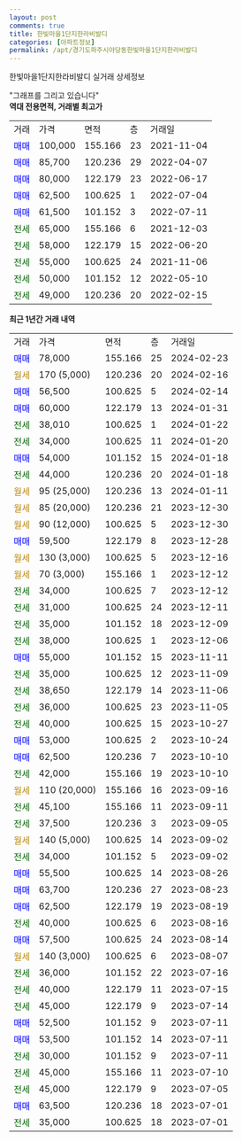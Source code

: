 ```yaml
---
layout: post
comments: true
title: 한빛마을1단지한라비발디
categories: [아파트정보]
permalink: /apt/경기도파주시야당동한빛마을1단지한라비발디
---
```


한빛마을1단지한라비발디 실거래 상세정보

<script type="text/javascript">
  google.charts.load('current', {'packages':['line', 'corechart']});
  google.charts.setOnLoadCallback(drawChart);

  function drawChart() {
    var data = new google.visualization.DataTable();
    data.addColumn('date', '거래일');
    data.addColumn('number', "매매");
    data.addColumn('number', "전세");
    data.addColumn('number', "전매");

    data.addRows([[new Date(Date.parse("2024-02-23")), 78000, null, null], [new Date(Date.parse("2024-02-16")), null, null, null], [new Date(Date.parse("2024-02-14")), 56500, null, null], [new Date(Date.parse("2024-01-31")), 60000, null, null], [new Date(Date.parse("2024-01-22")), null, 38010, null], [new Date(Date.parse("2024-01-20")), null, 34000, null], [new Date(Date.parse("2024-01-18")), 54000, null, null], [new Date(Date.parse("2024-01-18")), null, 44000, null], [new Date(Date.parse("2024-01-11")), null, null, null], [new Date(Date.parse("2023-12-30")), null, null, null], [new Date(Date.parse("2023-12-30")), null, null, null], [new Date(Date.parse("2023-12-28")), 59500, null, null], [new Date(Date.parse("2023-12-16")), null, null, null], [new Date(Date.parse("2023-12-12")), null, null, null], [new Date(Date.parse("2023-12-12")), null, 34000, null], [new Date(Date.parse("2023-12-11")), null, 31000, null], [new Date(Date.parse("2023-12-09")), null, 35000, null], [new Date(Date.parse("2023-12-06")), null, 38000, null], [new Date(Date.parse("2023-11-11")), 55000, null, null], [new Date(Date.parse("2023-11-09")), null, 35000, null], [new Date(Date.parse("2023-11-06")), null, 38650, null], [new Date(Date.parse("2023-11-05")), null, 36000, null], [new Date(Date.parse("2023-10-27")), null, 40000, null], [new Date(Date.parse("2023-10-24")), 53000, null, null], [new Date(Date.parse("2023-10-10")), 62500, null, null], [new Date(Date.parse("2023-10-10")), null, 42000, null], [new Date(Date.parse("2023-09-16")), null, null, null], [new Date(Date.parse("2023-09-11")), null, 45100, null], [new Date(Date.parse("2023-09-05")), null, 37500, null], [new Date(Date.parse("2023-09-02")), null, null, null], [new Date(Date.parse("2023-09-02")), null, 34000, null], [new Date(Date.parse("2023-08-26")), 55500, null, null], [new Date(Date.parse("2023-08-23")), 63700, null, null], [new Date(Date.parse("2023-08-19")), 62500, null, null], [new Date(Date.parse("2023-08-16")), null, 40000, null], [new Date(Date.parse("2023-08-14")), 57500, null, null], [new Date(Date.parse("2023-08-07")), null, null, null], [new Date(Date.parse("2023-07-16")), null, 36000, null], [new Date(Date.parse("2023-07-15")), null, 40000, null], [new Date(Date.parse("2023-07-14")), null, 45000, null], [new Date(Date.parse("2023-07-11")), 52500, null, null], [new Date(Date.parse("2023-07-11")), 53500, null, null], [new Date(Date.parse("2023-07-11")), null, 30000, null], [new Date(Date.parse("2023-07-10")), null, 45000, null], [new Date(Date.parse("2023-07-05")), null, 45000, null], [new Date(Date.parse("2023-07-01")), 63500, null, null], [new Date(Date.parse("2023-07-01")), null, 35000, null]]);

    var options = {
      hAxis: {
        format: 'yyyy/MM/dd'
      },    
      lineWidth: 0,
      pointsVisible: true,    
      title: '최근 1년간 유형별 실거래가 분포',
      legend: { position: 'bottom' }
    };

    var formatter = new google.visualization.NumberFormat({pattern:'###,###'} );
    formatter.format(data, 1);
    formatter.format(data, 2);
    
    setTimeout(function() {
        var chart = new google.visualization.LineChart(document.getElementById('columnchart_material'));
        chart.draw(data, (options));
        document.getElementById('loading').style.display = 'none';
    }, 200);
  }
</script>


<div id="loading" style="z-index:20; display: block; margin-left: 0px">"그래프를 그리고 있습니다"</div>
<div id="columnchart_material" style="width: 95%; margin-left: 0px; display: block"></div>
<!-- contents start -->
<b>역대 전용면적, 거래별 최고가</b>
<table class="sortable">
    <tr>
      <td>거래</td>
      <td>가격</td>
      <td>면적</td>
      <td>층</td>
      <td>거래일</td>
    </tr>
        <tr>
          <td><a style="color: blue">매매</a></td>
          <td>100,000</td>
          <td>155.166</td>
          <td>23</td>
          <td>2021-11-04</td>
        </tr>            <tr>
          <td><a style="color: blue">매매</a></td>
          <td>85,700</td>
          <td>120.236</td>
          <td>29</td>
          <td>2022-04-07</td>
        </tr>            <tr>
          <td><a style="color: blue">매매</a></td>
          <td>80,000</td>
          <td>122.179</td>
          <td>23</td>
          <td>2022-06-17</td>
        </tr>            <tr>
          <td><a style="color: blue">매매</a></td>
          <td>62,500</td>
          <td>100.625</td>
          <td>1</td>
          <td>2022-07-04</td>
        </tr>            <tr>
          <td><a style="color: blue">매매</a></td>
          <td>61,500</td>
          <td>101.152</td>
          <td>3</td>
          <td>2022-07-11</td>
        </tr>        
        <tr>
              <td><a style="color: darkgreen">전세</a></td>
              <td>65,000</td>
              <td>155.166</td>
              <td>6</td>
              <td>2021-12-03</td>
            </tr>            <tr>
              <td><a style="color: darkgreen">전세</a></td>
              <td>58,000</td>
              <td>122.179</td>
              <td>15</td>
              <td>2022-06-20</td>
            </tr>            <tr>
              <td><a style="color: darkgreen">전세</a></td>
              <td>55,000</td>
              <td>100.625</td>
              <td>24</td>
              <td>2021-11-06</td>
            </tr>            <tr>
              <td><a style="color: darkgreen">전세</a></td>
              <td>50,000</td>
              <td>101.152</td>
              <td>12</td>
              <td>2022-05-10</td>
            </tr>            <tr>
              <td><a style="color: darkgreen">전세</a></td>
              <td>49,000</td>
              <td>120.236</td>
              <td>20</td>
              <td>2022-02-15</td>
            </tr>        
    
</table>

<b>최근 1년간 거래 내역</b>

<table class="sortable">
    <tr>
      <td>거래</td>
      <td>가격</td>
      <td>면적</td>
      <td>층</td>
      <td>거래일</td>
    </tr>
    <tr>
      <td><a style="color: blue">매매</a></td>
      <td>78,000</td>
      <td>155.166</td>
      <td>25</td>
      <td>2024-02-23</td>
    </tr>          <tr>
      <td><a style="color: darkgoldenrod">월세</a></td>
      <td>170 (5,000)</td>
      <td>120.236</td>
      <td>20</td>
      <td>2024-02-16</td>
    </tr>          <tr>
      <td><a style="color: blue">매매</a></td>
      <td>56,500</td>
      <td>100.625</td>
      <td>5</td>
      <td>2024-02-14</td>
    </tr>          <tr>
      <td><a style="color: blue">매매</a></td>
      <td>60,000</td>
      <td>122.179</td>
      <td>13</td>
      <td>2024-01-31</td>
    </tr>          <tr>
      <td><a style="color: darkgreen">전세</a></td>
      <td>38,010</td>
      <td>100.625</td>
      <td>1</td>
      <td>2024-01-22</td>
    </tr>          <tr>
      <td><a style="color: darkgreen">전세</a></td>
      <td>34,000</td>
      <td>100.625</td>
      <td>11</td>
      <td>2024-01-20</td>
    </tr>          <tr>
      <td><a style="color: blue">매매</a></td>
      <td>54,000</td>
      <td>101.152</td>
      <td>15</td>
      <td>2024-01-18</td>
    </tr>          <tr>
      <td><a style="color: darkgreen">전세</a></td>
      <td>44,000</td>
      <td>120.236</td>
      <td>20</td>
      <td>2024-01-18</td>
    </tr>          <tr>
      <td><a style="color: darkgoldenrod">월세</a></td>
      <td>95 (25,000)</td>
      <td>120.236</td>
      <td>13</td>
      <td>2024-01-11</td>
    </tr>          <tr>
      <td><a style="color: darkgoldenrod">월세</a></td>
      <td>85 (20,000)</td>
      <td>120.236</td>
      <td>21</td>
      <td>2023-12-30</td>
    </tr>          <tr>
      <td><a style="color: darkgoldenrod">월세</a></td>
      <td>90 (12,000)</td>
      <td>100.625</td>
      <td>5</td>
      <td>2023-12-30</td>
    </tr>          <tr>
      <td><a style="color: blue">매매</a></td>
      <td>59,500</td>
      <td>122.179</td>
      <td>8</td>
      <td>2023-12-28</td>
    </tr>          <tr>
      <td><a style="color: darkgoldenrod">월세</a></td>
      <td>130 (3,000)</td>
      <td>100.625</td>
      <td>5</td>
      <td>2023-12-16</td>
    </tr>          <tr>
      <td><a style="color: darkgoldenrod">월세</a></td>
      <td>70 (3,000)</td>
      <td>155.166</td>
      <td>1</td>
      <td>2023-12-12</td>
    </tr>          <tr>
      <td><a style="color: darkgreen">전세</a></td>
      <td>34,000</td>
      <td>100.625</td>
      <td>7</td>
      <td>2023-12-12</td>
    </tr>          <tr>
      <td><a style="color: darkgreen">전세</a></td>
      <td>31,000</td>
      <td>100.625</td>
      <td>24</td>
      <td>2023-12-11</td>
    </tr>          <tr>
      <td><a style="color: darkgreen">전세</a></td>
      <td>35,000</td>
      <td>101.152</td>
      <td>18</td>
      <td>2023-12-09</td>
    </tr>          <tr>
      <td><a style="color: darkgreen">전세</a></td>
      <td>38,000</td>
      <td>100.625</td>
      <td>1</td>
      <td>2023-12-06</td>
    </tr>          <tr>
      <td><a style="color: blue">매매</a></td>
      <td>55,000</td>
      <td>101.152</td>
      <td>15</td>
      <td>2023-11-11</td>
    </tr>          <tr>
      <td><a style="color: darkgreen">전세</a></td>
      <td>35,000</td>
      <td>100.625</td>
      <td>12</td>
      <td>2023-11-09</td>
    </tr>          <tr>
      <td><a style="color: darkgreen">전세</a></td>
      <td>38,650</td>
      <td>122.179</td>
      <td>14</td>
      <td>2023-11-06</td>
    </tr>          <tr>
      <td><a style="color: darkgreen">전세</a></td>
      <td>36,000</td>
      <td>100.625</td>
      <td>23</td>
      <td>2023-11-05</td>
    </tr>          <tr>
      <td><a style="color: darkgreen">전세</a></td>
      <td>40,000</td>
      <td>100.625</td>
      <td>15</td>
      <td>2023-10-27</td>
    </tr>          <tr>
      <td><a style="color: blue">매매</a></td>
      <td>53,000</td>
      <td>100.625</td>
      <td>2</td>
      <td>2023-10-24</td>
    </tr>          <tr>
      <td><a style="color: blue">매매</a></td>
      <td>62,500</td>
      <td>120.236</td>
      <td>7</td>
      <td>2023-10-10</td>
    </tr>          <tr>
      <td><a style="color: darkgreen">전세</a></td>
      <td>42,000</td>
      <td>155.166</td>
      <td>19</td>
      <td>2023-10-10</td>
    </tr>          <tr>
      <td><a style="color: darkgoldenrod">월세</a></td>
      <td>110 (20,000)</td>
      <td>155.166</td>
      <td>16</td>
      <td>2023-09-16</td>
    </tr>          <tr>
      <td><a style="color: darkgreen">전세</a></td>
      <td>45,100</td>
      <td>155.166</td>
      <td>11</td>
      <td>2023-09-11</td>
    </tr>          <tr>
      <td><a style="color: darkgreen">전세</a></td>
      <td>37,500</td>
      <td>120.236</td>
      <td>3</td>
      <td>2023-09-05</td>
    </tr>          <tr>
      <td><a style="color: darkgoldenrod">월세</a></td>
      <td>140 (5,000)</td>
      <td>100.625</td>
      <td>14</td>
      <td>2023-09-02</td>
    </tr>          <tr>
      <td><a style="color: darkgreen">전세</a></td>
      <td>34,000</td>
      <td>101.152</td>
      <td>5</td>
      <td>2023-09-02</td>
    </tr>          <tr>
      <td><a style="color: blue">매매</a></td>
      <td>55,500</td>
      <td>100.625</td>
      <td>14</td>
      <td>2023-08-26</td>
    </tr>          <tr>
      <td><a style="color: blue">매매</a></td>
      <td>63,700</td>
      <td>120.236</td>
      <td>27</td>
      <td>2023-08-23</td>
    </tr>          <tr>
      <td><a style="color: blue">매매</a></td>
      <td>62,500</td>
      <td>122.179</td>
      <td>19</td>
      <td>2023-08-19</td>
    </tr>          <tr>
      <td><a style="color: darkgreen">전세</a></td>
      <td>40,000</td>
      <td>100.625</td>
      <td>6</td>
      <td>2023-08-16</td>
    </tr>          <tr>
      <td><a style="color: blue">매매</a></td>
      <td>57,500</td>
      <td>100.625</td>
      <td>24</td>
      <td>2023-08-14</td>
    </tr>          <tr>
      <td><a style="color: darkgoldenrod">월세</a></td>
      <td>140 (3,000)</td>
      <td>100.625</td>
      <td>6</td>
      <td>2023-08-07</td>
    </tr>          <tr>
      <td><a style="color: darkgreen">전세</a></td>
      <td>36,000</td>
      <td>101.152</td>
      <td>22</td>
      <td>2023-07-16</td>
    </tr>          <tr>
      <td><a style="color: darkgreen">전세</a></td>
      <td>40,000</td>
      <td>122.179</td>
      <td>11</td>
      <td>2023-07-15</td>
    </tr>          <tr>
      <td><a style="color: darkgreen">전세</a></td>
      <td>45,000</td>
      <td>122.179</td>
      <td>9</td>
      <td>2023-07-14</td>
    </tr>          <tr>
      <td><a style="color: blue">매매</a></td>
      <td>52,500</td>
      <td>101.152</td>
      <td>9</td>
      <td>2023-07-11</td>
    </tr>          <tr>
      <td><a style="color: blue">매매</a></td>
      <td>53,500</td>
      <td>101.152</td>
      <td>14</td>
      <td>2023-07-11</td>
    </tr>          <tr>
      <td><a style="color: darkgreen">전세</a></td>
      <td>30,000</td>
      <td>101.152</td>
      <td>9</td>
      <td>2023-07-11</td>
    </tr>          <tr>
      <td><a style="color: darkgreen">전세</a></td>
      <td>45,000</td>
      <td>155.166</td>
      <td>11</td>
      <td>2023-07-10</td>
    </tr>          <tr>
      <td><a style="color: darkgreen">전세</a></td>
      <td>45,000</td>
      <td>122.179</td>
      <td>9</td>
      <td>2023-07-05</td>
    </tr>          <tr>
      <td><a style="color: blue">매매</a></td>
      <td>63,500</td>
      <td>120.236</td>
      <td>18</td>
      <td>2023-07-01</td>
    </tr>          <tr>
      <td><a style="color: darkgreen">전세</a></td>
      <td>35,000</td>
      <td>100.625</td>
      <td>18</td>
      <td>2023-07-01</td>
    </tr>      </table>
<!-- contents end -->    

